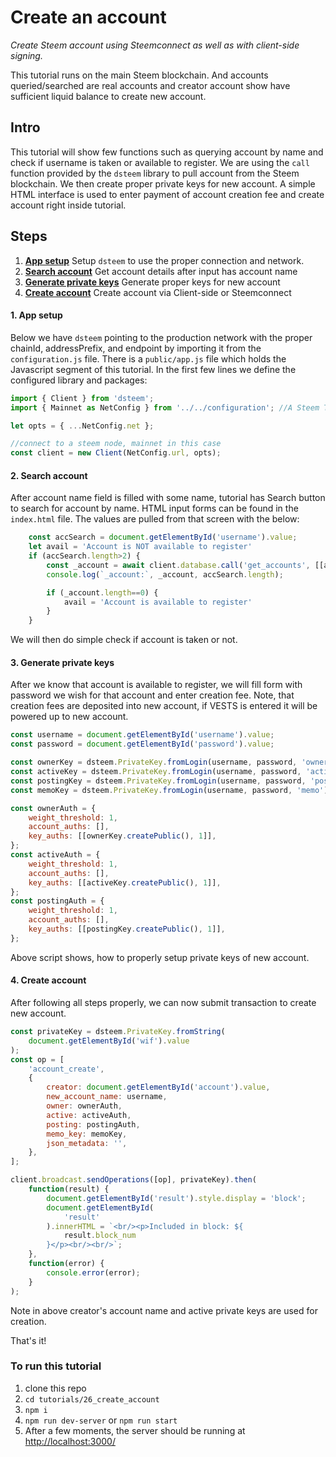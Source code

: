 # Create an account

_Create Steem account using Steemconnect as well as with client-side signing._

This tutorial runs on the main Steem blockchain. And accounts queried/searched are real accounts and creator account show have sufficient liquid balance to create new account.

## Intro

This tutorial will show few functions such as querying account by name and check if username is taken or available to register. We are using the `call` function provided by the `dsteem` library to pull account from the Steem blockchain. We then create proper private keys for new account. A simple HTML interface is used to enter payment of account creation fee and create account right inside tutorial.

## Steps

1.  [**App setup**](#app-setup) Setup `dsteem` to use the proper connection and network.
1.  [**Search account**](#search-account) Get account details after input has account name
1.  [**Generate private keys**](#generate-keys) Generate proper keys for new account
1.  [**Create account**](#create-account) Create account via Client-side or Steemconnect

#### 1. App setup <a name="app-setup"></a>

Below we have `dsteem` pointing to the production network with the proper chainId, addressPrefix, and endpoint by importing it from the `configuration.js` file. There is a `public/app.js` file which holds the Javascript segment of this tutorial. In the first few lines we define the configured library and packages:

```javascript
import { Client } from 'dsteem';
import { Mainnet as NetConfig } from '../../configuration'; //A Steem Testnet. Replace 'Testnet' with 'Mainnet' to connect to the main Steem blockchain.

let opts = { ...NetConfig.net };

//connect to a steem node, mainnet in this case
const client = new Client(NetConfig.url, opts);
```

#### 2. Search account <a name="search-account"></a>

After account name field is filled with some name, tutorial has Search button to search for account by name. HTML input forms can be found in the `index.html` file. The values are pulled from that screen with the below:

```javascript
    const accSearch = document.getElementById('username').value;
    let avail = 'Account is NOT available to register'
    if (accSearch.length>2) {
        const _account = await client.database.call('get_accounts', [[accSearch]]);
        console.log(`_account:`, _account, accSearch.length);

        if (_account.length==0) {
            avail = 'Account is available to register'
        }
    }
```

We will then do simple check if account is taken or not.

#### 3. Generate private keys <a name="generate-keys"></a>

After we know that account is available to register, we will fill form with password we wish for that account and enter creation fee. Note, that creation fees are deposited into new account, if VESTS is entered it will be powered up to new account.

```javascript
const username = document.getElementById('username').value;
const password = document.getElementById('password').value;

const ownerKey = dsteem.PrivateKey.fromLogin(username, password, 'owner');
const activeKey = dsteem.PrivateKey.fromLogin(username, password, 'active');
const postingKey = dsteem.PrivateKey.fromLogin(username, password, 'posting');
const memoKey = dsteem.PrivateKey.fromLogin(username, password, 'memo');

const ownerAuth = {
    weight_threshold: 1,
    account_auths: [],
    key_auths: [[ownerKey.createPublic(), 1]],
};
const activeAuth = {
    weight_threshold: 1,
    account_auths: [],
    key_auths: [[activeKey.createPublic(), 1]],
};
const postingAuth = {
    weight_threshold: 1,
    account_auths: [],
    key_auths: [[postingKey.createPublic(), 1]],
};
```

Above script shows, how to properly setup private keys of new account.

#### 4. Create account <a name="create-account"></a>

After following all steps properly, we can now submit transaction to create new account.

```javascript
const privateKey = dsteem.PrivateKey.fromString(
    document.getElementById('wif').value
);
const op = [
    'account_create',
    {
        creator: document.getElementById('account').value,
        new_account_name: username,
        owner: ownerAuth,
        active: activeAuth,
        posting: postingAuth,
        memo_key: memoKey,
        json_metadata: '',
    },
];

client.broadcast.sendOperations([op], privateKey).then(
    function(result) {
        document.getElementById('result').style.display = 'block';
        document.getElementById(
            'result'
        ).innerHTML = `<br/><p>Included in block: ${
            result.block_num
        }</p><br/><br/>`;
    },
    function(error) {
        console.error(error);
    }
);
```

Note in above creator's account name and active private keys are used for creation.

That's it!

### To run this tutorial

1.  clone this repo
1.  `cd tutorials/26_create_account`
1.  `npm i`
1.  `npm run dev-server` or `npm run start`
1.  After a few moments, the server should be running at [http://localhost:3000/](http://localhost:3000/)
